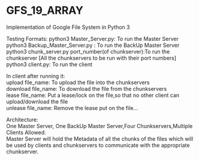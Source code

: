 # GFS_19_ARRAY

Implementation of Google File System in Python 3


Testing Formats:
python3 Master_Server.py: To run the Master Server<br>
python3 Backup_Master_Server.py : To run the BackUp Master Server<br>
python3 chunk_server.py port_number(of chunkserver):To run the chunkserver [All the chunkservers to be run with their port numbers]<br>
python3 client.py: To run the client<br>

In client after running it:<br>
upload file_name: To upload the file into the chunkservers<br>
download file_name: To download the file from the chunkservers<br>
lease file_name: Put a lease/lock on the file,so that no other client can upload/download the file<br>
unlease file_name: Remove the lease put on the file...<br>





Architecture:<br>
One Master Server, One BackUp Master Server,Four Chunkservers,Multiple Clients Allowed.<br>
Master Server will hold the Metadata of all the chunks of the files which will be used by clients and chunkservers to communicate with the appropriate chunkserver.<br>



